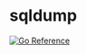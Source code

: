 # sqldump

[![Go Reference](https://pkg.go.dev/badge/github.com/alextanhongpin/testdump/sqldump.svg)](https://pkg.go.dev/github.com/alextanhongpin/testdump/sqldump)

